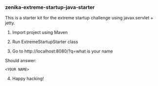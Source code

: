 ### zenika-extreme-startup-java-starter

This is a starter kit for the extreme startup challenge using javax.servlet + jetty.

1. Import project using Maven

2. Run ExtremeStartupStarter class

3. Go to http://localhost:8080/?q=what is your name
 
 Should answer:
 ```
 <YOUR NAME>
 ```

4. Happy hacking!
